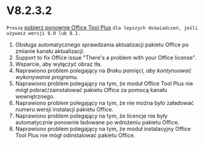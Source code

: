 # V8.2.3.2

`Proszę` [pobierz ponownie Office Tool Plus](http://otp.landian.vip/) `dla lepszych doświadczeń, jeśli używasz wersji 8.0 lub 8.1.`

1. Obsługa automatycznego sprawdzania aktualizacji pakietu Office po zmianie kanału aktualizacji.
2. Support to fix Office issue "There's a problem with your Office license".
3. Wsparcie, aby wyłączyć obraz tła.
4. Naprawiono problem polegający na *Braku pamięci, aby kontynuować wykonywanie programu.*
5. Naprawiono problem polegający na tym, że moduł Office Tool Plus nie mógł pobrać/zainstalować pakietu Office za pomocą kanału wewnętrznego.
6. Naprawiono problem polegający na tym, że nie można było załadować numeru wersji instalacji pakietu Office.
7. Naprawiono problem polegający na tym, że licencje nie były automatycznie ponownie ładowane po wdrożeniu pakietu Office.
8. Naprawiono problem polegający na tym, że moduł instalacyjny Office Tool Plus nie mógł odinstalować pakietu Office.
